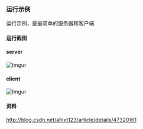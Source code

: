 ### 运行示例
运行示例，是最简单的服务器和客户端

#### 运行截图
#### server
![Imgur](http://i.imgur.com/7JXrnbE.png)
#### client
![Imgur](http://i.imgur.com/JKUUcBc.png)

#### 资料
http://blog.csdn.net/ahlxt123/article/details/47320161